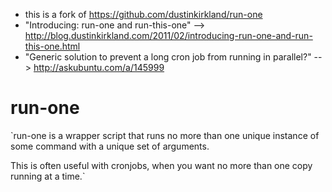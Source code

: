 - this is a fork of https://github.com/dustinkirkland/run-one
- "Introducing: run-one and run-this-one" --> http://blog.dustinkirkland.com/2011/02/introducing-run-one-and-run-this-one.html
- "Generic solution to prevent a long cron job from running in parallel?" --> http://askubuntu.com/a/145999

run-one
=======

`run-one is a wrapper script that runs no more than one unique instance of some command with a unique set of arguments.

This is often useful with cronjobs, when you want no more than one copy running at a time.`
